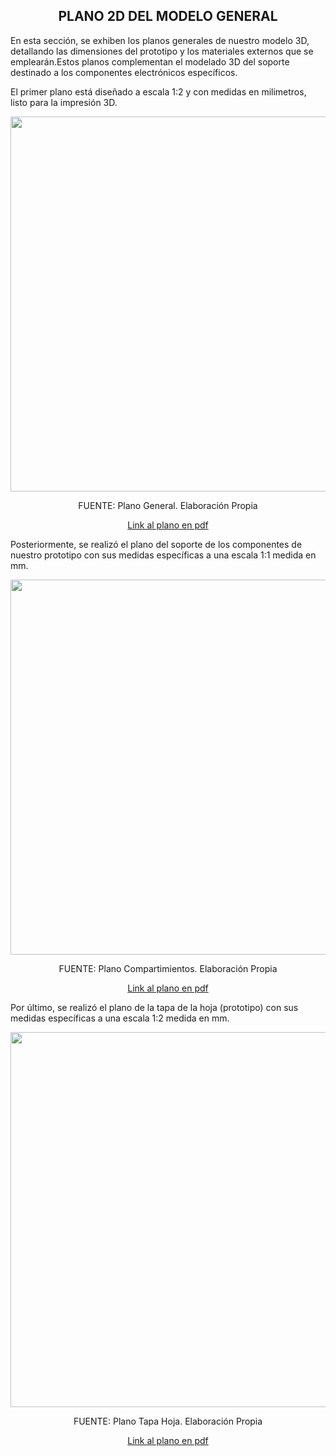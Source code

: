 <h2 align="center"><b>PLANO 2D DEL MODELO GENERAL</b></h2>

En esta sección, se exhiben los planos generales de nuestro modelo 3D, detallando las dimensiones del prototipo y los materiales externos que se emplearán.Estos planos complementan el modelado 3D del soporte destinado a los componentes electrónicos específicos.

El primer plano está diseñado a escala 1:2 y con medidas en milimetros, listo para la impresión 3D.

<p align="center"><img src="https://github.com/stephany-toribio/Repositorio-BioTech/blob/main/Imagenes/plano.jpg" width="600" style="margin: auto;"></p>

<p align="center" class="note text-center note-white">FUENTE: Plano General. Elaboración Propia</p>

<p align="center"><a href="">Link al plano en pdf</a></p>

Posteriormente, se realizó el plano del soporte de los componentes de nuestro prototipo con sus medidas específicas a una escala 1:1 medida en mm.

<p align="center"><img src="https://github.com/stephany-toribio/Repositorio-BioTech/blob/main/Imagenes/plano.jpg" width="600" style="margin: auto;"></p>

<p align="center" class="note text-center note-white">FUENTE: Plano Compartimientos. Elaboración Propia</p>

<p align="center"><a href="">Link al plano en pdf</a></p>

Por último, se realizó el plano de la tapa de la hoja (prototipo) con sus medidas específicas a una escala 1:2 medida en mm.

<p align="center"><img src="https://github.com/stephany-toribio/Repositorio-BioTech/blob/main/Imagenes/plano.jpg" width="600" style="margin: auto;"></p>

<p align="center" class="note text-center note-white">FUENTE: Plano Tapa Hoja. Elaboración Propia</p>

<p align="center"><a href="">Link al plano en pdf</a></p>
